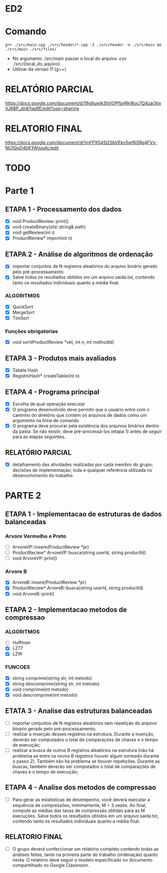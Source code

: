 # ED2
# Comando
`g++ ./src/main.cpp ./src/header/*.cpp -I ./src/header -o ./src/main && ./src/main ./src/files/`<br>
- No argumento ./src/main passar o local do arquivo .csv ./src/{local_do_aquivo}
- Utilizar da versao 11 (g++)
# RELATÓRIO PARCIAL
<a href="">https://docs.google.com/document/d/19g9uwIkStjVOPfbnRkWuc7Q4zaOtmVJ6BP_dn87qpRE/edit?usp=sharing</a>

# RELATORIO FINAL
<a href="">https://docs.google.com/document/d/1mFPX54SI2SbVEkn5wf6SRg4FVx-NU1QqD4bKYAhuvdc/edit</a>

# TODO
# Parte 1
## ETAPA 1 - Processamento dos dados
- [x] void ProductReview::print()
- [x] void createBinary(std::string& path)
- [x] void getReview(int i)
- [x] ProductReview* import(int n)
## ETAPA 2 - Análise de algoritmos de ordenação
- [x] importar conjuntos de N registros aleatórios do arquivo binário gerado pelo pré-processamento
- [x] Salve todos os resultados obtidos em um arquivo saida.txt, contendo tanto os resultados individuais quanto a média final.
### ALGORITMOS
- [x] QuickSort
- [x] MergeSort
- [x] TimSort
### Funções obrigatorias
- [x] void sort(ProductReview *vet, int n, int methodId)
## ETAPA 3 - Produtos mais avaliados
- [x] Tabela Hash
- [x] RegistroHash* createTable(int n)
## ETAPA 4 - Programa principal
- [x] Escolha de qual operação executar
- [x] O programa desenvolvido deve permitir que o usuário entre com o caminho do diretório que contém os arquivos de dados como um argumento na linha de comando
- [x] O programa deve procurar pela existência dos  arquivos binários dentro da pasta. Se não existir, deve pré-processá-los (etapa 1) antes de seguir para as etapas seguintes.
## RELATÓRIO PARCIAL
- [x] detalhamento das atividades realizadas por cada membro do grupo; decisões de implementação; toda e qualquer referência utilizada no desenvolvimento do trabalho.
# PARTE 2
## ETAPA 1 - Implementacao de estruturas de dados balanceadas
### Arvore Vermelho e Preto
- [ ] ArvoreVP::insere(ProductReview *pr)
- [ ] ProductReciew* ArvoreVP::busca(string userId, string productId)
- [ ] void ArvoreVP::print()
### Arvore B
- [x] ArvoreB::insere(ProductReview *pr)
- [x] ProductReciew* ArvoreB::busca(string userId, string productId)
- [x] void ArvoreB::print()
## ETAPA 2 - Implementacao metodos de compressao
### ALGORITMOS
- [ ] Huffman
- [x] LZ77
- [x] LZW
### FUNCOES
- [x] string comprime(string str, int metodo)
- [x] string descomprime(string str, int metodo)
- [x] void comprime(int metodo)
- [x] void descromprime(int metodo)
## ETATA 3 - Analise das estruturas balanceadas
- [ ] importar conjuntos de N registros aleatórios sem repetição do arquivo binário gerado pelo pré-processamento;
- [ ] realizar a inserção desses registros na estrutura. Durante a inserção, deverão ser computados o total de comparações de chaves e o tempo de execução;
- [ ] realizar a busca de outros B registros aleatórios na estrutura (não há problema se entre os novos B registros houver algum sorteado durante o passo 2). Também não há problema se houver repetições. Durante as buscas, também deverão ser computados o total de comparações de chaves e o tempo de execução;
## ETAPA 4 - Analise dos metodos de compressao
- [ ] Para gerar as estatísticas de desempenho, você deverá executar a sequência de compressões, minimamente, M = 3 vezes. Ao final, compute as médias das taxas de compressão obtidas para as M execuções. Salve todos os resultados obtidos em um arquivo saida.txt, contendo tanto os resultados individuais quanto a média final.
## RELATORIO FINAL
- [ ] O grupo deverá confeccionar um relatório completo contendo todas as análises feitas, tanto na primeira parte do trabalho (ordenação) quanto nesta. O relatório deve seguir o modelo especificado no documento compartilhado no Google Classroom.
